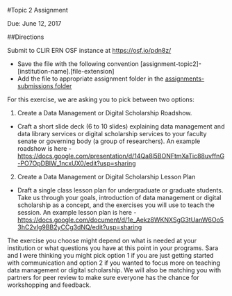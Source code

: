 #Topic 2 Assignment

Due: June 12, 2017

##Directions

Submit to CLIR ERN OSF instance at <https://osf.io/pdn8z/>
  * Save the file with the following convention [assignment-topic2]-[institution-name].[file-extension]
  * Add the file to appropriate assignment folder in the [assignments-submissions folder](https://drive.google.com/drive/folders/0B00qDiMLT3XdeHlJZmFUQ2Z0NkE?usp=sharing)

For this exercise, we are asking you to pick between two options:

1. Create a Data Management or Digital Scholarship Roadshow.
  * Craft a short slide deck (6 to 10 slides) explaining data management and data library services or digital scholarship services to your faculty senate or governing body (a group of researchers). An example roadshow is here - https://docs.google.com/presentation/d/14Qa8l5BONFtmXaTic88uvffnG-PO7OpDBIW_1ncxUX0/edit?usp=sharing

2. Create a Data Management or Digital Scholarship Lesson Plan
  * Draft a single class lesson plan for undergraduate or graduate students. Take us through your goals, introduction of data management or digital scholarship as a concept, and the exercises you will use to teach the session. An example lesson plan is here - https://docs.google.com/document/d/1e_Aekz8WKNXSgG3tUanW6Oo53hC2vIg9BB2yCCg3dNQ/edit?usp=sharing

The exercise you choose might depend on what is needed at your institution or what questions you have at this point in your programs. Sara and I were thinking you might pick option 1 if you are just getting started with communication and option 2 if you wanted to focus more on teaching data management or digital scholarship. We will also be matching you with partners for peer review to make sure everyone has the chance for workshopping and feedback.

